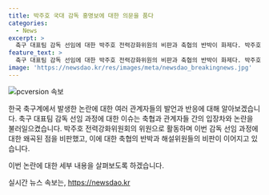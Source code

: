 ```yaml
---
title: 박주호 국대 감독 홍명보에 대한 의문을 품다
categories:
  - News
excerpt: >
  축구 대표팀 감독 선임에 대한 박주호 전력강화위원의 비판과 축협의 반박이 화제다. 박주호는 유튜브 채널을 통해 홍 감독이 안 한다고 이야기해 나도 아닌 줄 알았다며 선임 과정을 비판했고, 축협은 박주호의 발언을 자의적인 시각으로 왜곡해 유감이라고 반박했다. 또한 축협은 절차상 잘못됐다고 경솔하게 언급한 것은 부적절한 언행이라며 박주호의 발언을 비판했다. 이에 해설위원들은 축협의 결정을 비판하고, 울산HD를 이끄는 홍 감독의 대표팀 선임에 대한 의문을 제기하고 있다.
feature_text: >
  축구 대표팀 감독 선임에 대한 박주호 전력강화위원의 비판과 축협의 반박이 화제다. 박주호는 유튜브 채널을 통해 홍 감독이 안 한다고 이야기해 나도 아닌 줄 알았다며 선임 과정을 비판했고, 축협은 박주호의 발언을 자의적인 시각으로 왜곡해 유감이라고 반박했다. 또한 축협은 절차상 잘못됐다고 경솔하게 언급한 것은 부적절한 언행이라며 박주호의 발언을 비판했다. 이에 해설위원들은 축협의 결정을 비판하고, 울산HD를 이끄는 홍 감독의 대표팀 선임에 대한 의문을 제기하고 있다.
image: 'https://newsdao.kr/res/images/meta/newsdao_breakingnews.jpg'
---
```


<p><img src="https://newsdao.kr/res/images/meta/newsdao_breakingnews.jpg" alt="pcversion 속보" /></p>

<p>한국 축구계에서 발생한 논란에 대한 여러 관계자들의 발언과 반응에 대해 알아보겠습니다. 축구 대표팀 감독 선임 과정에 대한 이슈는 축협과 관계자들 간의 입장차와 논란을 불러일으켰습니다. 박주호 전력강화위원회의 위원으로 활동하며 이번 감독 선임 과정에 대한 왜곡된 점을 비판했고, 이에 대한 축협의 반박과 해설위원들의 비판이 이어지고 있습니다.</p>

<p>이번 논란에 대한 세부 내용을 살펴보도록 하겠습니다.</p>
실시간 뉴스 속보는, <a href="https://newsdao.kr" rel="dofollow">https://newsdao.kr</a>


